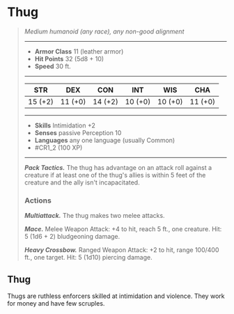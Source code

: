 # Thug
>*Medium humanoid (any race), any non-good alignment*
>___
>- **Armor Class** 11 (leather armor)
>- **Hit Points** 32 (5d8 + 10)
>- **Speed** 30 ft.
>___
>|STR|DEX|CON|INT|WIS|CHA|
>|:---:|:---:|:---:|:---:|:---:|:---:|
>|15 (+2)|11 (+0)|14 (+2)|10 (+0)|10 (+0)|11 (+0)|
>___
>- **Skills** Intimidation +2
>- **Senses** passive Perception 10
>- **Languages** any one language (usually Common)
>- #CR1_2 (100 XP)
>___
>***Pack Tactics.*** The thug has advantage on an attack roll against a creature if at least one of the thug's allies is within 5 feet of the creature and the ally isn't incapacitated.  
>
>### Actions
>***Multiattack.*** The thug makes two melee attacks.  
>
>***Mace.*** Melee Weapon Attack: +4 to hit, reach 5 ft., one creature. Hit: 5 (1d6 + 2) bludgeoning damage.  
>
>***Heavy Crossbow.*** Ranged Weapon Attack: +2 to hit, range 100/400 ft., one target. Hit: 5 (1d10) piercing damage.

## Thug

Thugs are ruthless enforcers skilled at intimidation and violence. They work for money and have few scruples.